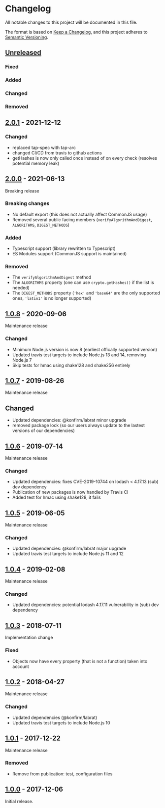 # Changelog
All notable changes to this project will be documented in this file.

The format is based on [Keep a Changelog](https://keepachangelog.com/en/1.0.0/),
and this project adheres to [Semantic Versioning](https://semver.org/spec/v2.0.0.html).

## [Unreleased]
### Fixed
### Added
### Changed
### Removed

## [2.0.1] - 2021-12-12

### Changed
- replaced tap-spec with tap-arc
- changed CI/CD from travis to github actions
- getHashes is now only called once instead of on every check (resolves potential memory leak)


## [2.0.0] - 2021-06-13

Breaking release

### Breaking changes
- No default export (this does not actually affect CommonJS usage)
- Removed several public facing members (`verifyAlgorithmAndDigest`, `ALGORITHMS`, `DIGEST_METHODS`)

### Added
- Typescript support (library rewritten to Typescript)
- ES Modules support (CommonJS support is maintained)

### Removed
- The `verifyAlgorithmAndDigest` method
- The `ALGORITHMS` property (one can use `crypto.getHashes()` if the list is needed)
- The `DIGEST_METHODS` property (`'hex'` and `'base64'` are the only supported ones, `'latin1'` is no longer supported)


## [1.0.8] - 2020-09-06

Maintenance release

### Changed
- Minimum Node.js version is now 8 (earliest offically supported version)
- Updated travis test targets to include Node.js 13 and 14, removing Node.js 7
- Skip tests for hmac using shake128 and shake256 entirely


## [1.0.7] - 2019-08-26

Maintenance release

## Changed
- Updated dependencies: @konfirm/labrat minor upgrade
- removed package lock (so our users always update to the lastest versions of our dependencies)

## [1.0.6] - 2019-07-14

Maintenance release

### Changed
- Updated dependencies: fixes CVE-2019-10744 on lodash < 4.17.13 (sub) dev dependency
- Publication of new packages is now handled by Travis CI
- Added test for hmac using shake128, it fails

## [1.0.5] - 2019-06-05

Maintenance release

### Changed
- Updated dependencies: @konfirm/labrat major upgrade
- Updated travis test targets to include Node.js 11 and 12


## [1.0.4] - 2019-02-08

Maintenance release

### Changed
- Updated dependencies: potential lodash 4.17.11 vulnerability in (sub) dev dependency


## [1.0.3] - 2018-07-11

Implementation change

### Fixed
- Objects now have every property (that is not a function) taken into account


## [1.0.2] - 2018-04-27

Maintenance release

### Changed
- Updated dependencies (@konfirm/labrat)
- Updated travis test targets to include Node.js 10


## [1.0.1] - 2017-12-22

Maintenance release

### Removed
- Remove from publication: test, configuration files


## [1.0.0] - 2017-12-06

Initial release.


[Unreleased]: https://github.com/konfirm/node-checksum/compare/v2.0.1...HEAD
[2.0.1]: https://github.com/konfirm/node-checksum/compare/v2.0.0...v2.0.1
[2.0.0]: https://github.com/konfirm/node-checksum/compare/v1.0.8...v2.0.0
[1.0.8]: https://github.com/konfirm/node-checksum/compare/v1.0.7...v1.0.8
[1.0.7]: https://github.com/konfirm/node-checksum/compare/v1.0.6...v1.0.7
[1.0.6]: https://github.com/konfirm/node-checksum/compare/v1.0.5...v1.0.6
[1.0.5]: https://github.com/konfirm/node-checksum/compare/v1.0.4...v1.0.5
[1.0.4]: https://github.com/konfirm/node-checksum/compare/v1.0.3...v1.0.4
[1.0.3]: https://github.com/konfirm/node-checksum/compare/v1.0.2...v1.0.3
[1.0.2]: https://github.com/konfirm/node-checksum/compare/v1.0.1...v1.0.2
[1.0.1]: https://github.com/konfirm/node-checksum/compare/v1.0.0...v1.0.1
[1.0.0]: https://github.com/konfirm/node-checksum/releases/tag/v1.0.0
